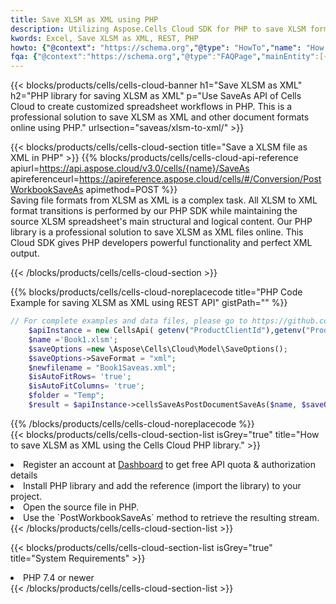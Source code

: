```yaml
---
title: Save XLSM as XML using PHP 
description: Utilizing Aspose.Cells Cloud SDK for PHP to save XLSM format file as XML format file. 
kwords: Excel, Save XLSM as XML, REST, PHP
howto: {"@context": "https://schema.org","@type": "HowTo","name": "How to save XLSM as XML using the Cells Cloud PHP library.","description": "How to save XLSM as XML using the Cells Cloud PHP library.","image": {"@type": "ImageObject"},"url": "/php/saveas/xlsm-to-xml/","step": [{ "@type": "HowToStep","name": "How to save XLSM as XML using the Cells Cloud PHP library. step 1", "image": {"@type": "ImageObject",},"url": "/php/saveas/xlsm-to-xml/","text": "Register an account at <a href='https://dashboard.aspose.cloud/'>Dashboard</a> to get free API quota & authorization details",},{ "@type": "HowToStep","name": "How to save XLSM as XML using the Cells Cloud PHP library. step 1", "image": {"@type": "ImageObject",},"url": "/php/saveas/xlsm-to-xml/","text": "Install PHP library and add the reference (import the library) to your project.",},{ "@type": "HowToStep","name": "How to save XLSM as XML using the Cells Cloud PHP library. step 1", "image": {"@type": "ImageObject",},"url": "/php/saveas/xlsm-to-xml/","text": "Open the source file in PHP.",},{ "@type": "HowToStep","name": "How to save XLSM as XML using the Cells Cloud PHP library. step 1", "image": {"@type": "ImageObject",},"url": "/php/saveas/xlsm-to-xml/","text": "Use the `PostWorkbookSaveAs` method to retrieve the resulting stream.",}, ],"supply": {"@type": "HowToSupply","name": "document"},"tool": [{"@type": "HowToTool","name": "phpstorm, Visual Studio Code, Eclipse"},{"@type": "HowToTool","name": "Aspose Cells"}],"totalTime": "PT6M"}
fqa: {"@context":"https://schema.org","@type":"FAQPage","mainEntity":[{"@type":"Question","name":"Why save file as other formats file in C# using REST API?","acceptedAnswer":{"@type":"Answer","text":"Documents are encoded in many ways, and some files may be incompatible with the software you use. To open and read such files, just save them as appropriate file formats.<br/><ol><li>Install .NET SDK and add the reference (import the library) to your project.</li><li>Open the source file in C# using REST API.</li><li>Call the PostWorkbookSaveAsRequest() method, passing an output filename with required extension.</li><li>Get the result of save as a separate file.</li></ol>"}},{"@type":"Question","name":"What file formats can I save as with your C# library?","acceptedAnswer":{"@type":"Answer","text":"We support a variety of file formats for conversion using .NET library, including XLSX, Excel, xls , PDF, CSV, HTML, Markdown, XML, PNG, JPG, TIFF, Json, TXT and many more."}},{"@type":"Question","name":"What is the maximum allowed file size for conversion using this .NET library?","acceptedAnswer":{"@type":"Answer","text":"There are no file size limits for format conversions using .NET library."}}]}
---
```



{{< blocks/products/cells/cells-cloud-banner h1="Save XLSM as XML" h2="PHP library for saving XLSM as XML" p="Use SaveAs API of Cells Cloud to create customized spreadsheet workflows in PHP. This is a professional solution to save XLSM as XML and other document formats online using PHP." urlsection="saveas/xlsm-to-xml/" >}}

{{< blocks/products/cells/cells-cloud-section  title="Save a XLSM file as XML in PHP" >}}
{{% blocks/products/cells/cells-cloud-api-reference  apiurl=https://api.aspose.cloud/v3.0/cells/{name}/SaveAs  apireferenceurl=https://apireference.aspose.cloud/cells/#/Conversion/PostWorkbookSaveAs  apimethod=POST %}}
<br/>
Saving file formats from XLSM as XML is a complex task. All XLSM to XML format transitions is performed by our PHP SDK while maintaining the source XLSM spreadsheet's main structural and logical content. Our PHP library is a professional solution to save XLSM as XML files online. This Cloud SDK gives PHP developers powerful functionality and perfect XML output.

{{< /blocks/products/cells/cells-cloud-section >}}

{{% blocks/products/cells/cells-cloud-noreplacecode title="PHP Code Example for saving XLSM as XML using REST API" gistPath="" %}}
  
```php
// For complete examples and data files, please go to https://github.com/aspose-cells-cloud/aspose-cells-cloud-php/
    $apiInstance = new CellsApi( getenv("ProductClientId"),getenv("ProductClientSecret") );
    $name ='Book1.xlsm';
    $saveOptions =new \Aspose\Cells\Cloud\Model\SaveOptions();
    $saveOptions->SaveFormat = "xml";
    $newfilename = "Book1Saveas.xml";
    $isAutoFitRows= 'true';
    $isAutoFitColumns= 'true';
    $folder = "Temp";
    $result = $apiInstance->cellsSaveAsPostDocumentSaveAs($name, $saveOptions, $newfilename,$isAutoFitRows, $isAutoFitColumns, $folder);
```
  
{{% /blocks/products/cells/cells-cloud-noreplacecode  %}}
<br/>
{{< blocks/products/cells/cells-cloud-section-list isGrey="true"  title="How to save XLSM as XML using the Cells Cloud PHP library." >}}
<li>Register an account at <a href="https://dashboard.aspose.cloud/">Dashboard</a> to get free API quota & authorization details</li>
<li>Install PHP library and add the reference (import the library) to your project.</li>
<li>Open the source file in PHP.</li>
<li>Use the `PostWorkbookSaveAs` method to retrieve the resulting stream.</li>
{{< /blocks/products/cells/cells-cloud-section-list >}}

{{< blocks/products/cells/cells-cloud-section-list isGrey="true"  title="System Requirements" >}}
<li>PHP 7.4 or newer</li>
{{< /blocks/products/cells/cells-cloud-section-list >}}
